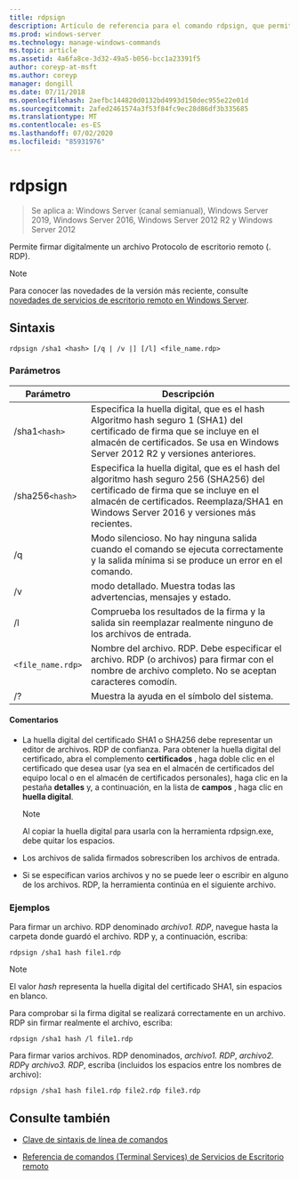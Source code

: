 ```yaml
---
title: rdpsign
description: Artículo de referencia para el comando rdpsign, que permite firmar digitalmente un archivo Protocolo de escritorio remoto (. RDP).
ms.prod: windows-server
ms.technology: manage-windows-commands
ms.topic: article
ms.assetid: 4a6fa8ce-3d32-49a5-b056-bcc1a23391f5
author: coreyp-at-msft
ms.author: coreyp
manager: dongill
ms.date: 07/11/2018
ms.openlocfilehash: 2aefbc144820d0132bd4993d150dec955e22e01d
ms.sourcegitcommit: 2afed2461574a3f53f84fc9ec28d86df3b335685
ms.translationtype: MT
ms.contentlocale: es-ES
ms.lasthandoff: 07/02/2020
ms.locfileid: "85931976"
---
```

# <a name="rdpsign"></a>rdpsign

> Se aplica a: Windows Server (canal semianual), Windows Server 2019, Windows Server 2016, Windows Server 2012 R2 y Windows Server 2012

Permite firmar digitalmente un archivo Protocolo de escritorio remoto (. RDP).

> [!NOTE]
> Para conocer las novedades de la versión más reciente, consulte [novedades de servicios de escritorio remoto en Windows Server](https://docs.microsoft.com/previous-versions/windows/it-pro/windows-server-2012-R2-and-2012/dn283323(v=ws.11)).

## <a name="syntax"></a>Sintaxis

```
rdpsign /sha1 <hash> [/q | /v |] [/l] <file_name.rdp>
```

### <a name="parameters"></a>Parámetros

| Parámetro | Descripción |
|--|--|
| /sha1`<hash>` | Especifica la huella digital, que es el hash Algoritmo hash seguro 1 (SHA1) del certificado de firma que se incluye en el almacén de certificados. Se usa en Windows Server 2012 R2 y versiones anteriores. |
| /sha256`<hash>` | Especifica la huella digital, que es el hash del algoritmo hash seguro 256 (SHA256) del certificado de firma que se incluye en el almacén de certificados. Reemplaza/SHA1 en Windows Server 2016 y versiones más recientes. |
| /q | Modo silencioso. No hay ninguna salida cuando el comando se ejecuta correctamente y la salida mínima si se produce un error en el comando. |
| /v | modo detallado. Muestra todas las advertencias, mensajes y estado. |
| /l | Comprueba los resultados de la firma y la salida sin reemplazar realmente ninguno de los archivos de entrada. |
| `<file_name.rdp>` | Nombre del archivo. RDP. Debe especificar el archivo. RDP (o archivos) para firmar con el nombre de archivo completo. No se aceptan caracteres comodín. |
| /? | Muestra la ayuda en el símbolo del sistema. |

#### <a name="remarks"></a>Comentarios

- La huella digital del certificado SHA1 o SHA256 debe representar un editor de archivos. RDP de confianza. Para obtener la huella digital del certificado, abra el complemento **certificados** , haga doble clic en el certificado que desea usar (ya sea en el almacén de certificados del equipo local o en el almacén de certificados personales), haga clic en la pestaña **detalles** y, a continuación, en la lista de **campos** , haga clic en **huella digital**.

    > [!NOTE]
    > Al copiar la huella digital para usarla con la herramienta rdpsign.exe, debe quitar los espacios.

- Los archivos de salida firmados sobrescriben los archivos de entrada.

- Si se especifican varios archivos y no se puede leer o escribir en alguno de los archivos. RDP, la herramienta continúa en el siguiente archivo.

### <a name="examples"></a>Ejemplos

Para firmar un archivo. RDP denominado *archivo1. RDP*, navegue hasta la carpeta donde guardó el archivo. RDP y, a continuación, escriba:

```
rdpsign /sha1 hash file1.rdp
```

> [!NOTE]
> El valor *hash* representa la huella digital del certificado SHA1, sin espacios en blanco.

Para comprobar si la firma digital se realizará correctamente en un archivo. RDP sin firmar realmente el archivo, escriba:

```
rdpsign /sha1 hash /l file1.rdp
```

Para firmar varios archivos. RDP denominados, *archivo1. RDP*, *archivo2. RDP*y *archivo3. RDP*, escriba (incluidos los espacios entre los nombres de archivo):

```
rdpsign /sha1 hash file1.rdp file2.rdp file3.rdp
```

## <a name="see-also"></a>Consulte también

- [Clave de sintaxis de línea de comandos](command-line-syntax-key.md)

- [Referencia de comandos (Terminal Services) de Servicios de Escritorio remoto](remote-desktop-services-terminal-services-command-reference.md)
